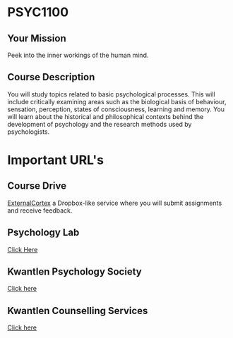 # PSYC1100
## Your Mission

Peek into the inner workings of the human mind.

## Course Description

You will study topics related to basic psychological processes. This will include critically examining areas such as the biological basis of behaviour, sensation, perception, states of consciousness, learning and memory. You will learn about the historical and philosophical contexts behind the development of psychology and the research methods used by psychologists.

# Important URL's

## Course Drive

[ExternalCortex](http://www.externalcortex.com) a Dropbox-like service where you will submit assignments and receive feedback. 

## Psychology Lab

[Click Here](http://goo.gl/xDi4mo)

## Kwantlen Psychology Society

[Click here](http://goo.gl/gTMkw7)

## Kwantlen Counselling Services

[Click here](http://www.kpu.ca/counselling)
